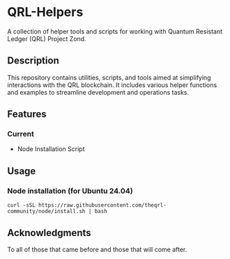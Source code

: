 # QRL-Helpers

A collection of helper tools and scripts for working with Quantum Resistant Ledger (QRL) Project Zond.

## Description

This repository contains utilities, scripts, and tools aimed at simplifying interactions with the QRL blockchain. It includes various helper functions and examples to streamline development and operations tasks.

## Features

### Current

- Node Installation Script

## Usage

### Node installation (for Ubuntu 24.04)

```
curl -sSL https://raw.githubusercontent.com/theqrl-community/node/install.sh | bash
```

## Acknowledgments

To all of those that came before and those that will come after.
